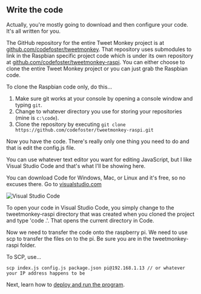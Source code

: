 ## Write the code

Actually, you're mostly going to download and then configure your code. It's all written for you.

The GitHub repository for the entire Tweet Monkey project is at <a href="http://github.com/codefoster/tweetmonkey">github.com/codefoster/tweetmonkey</a>. That repository uses submodules to link in the Raspbian specific project code which is under its own repository at <a href="http://github.com/codefoster/tweetmonkey-raspi">github.com/codefoster/tweetmonkey-raspi</a>. You can either choose to clone the entire Tweet Monkey project or you can just grab the Raspbian code.

To clone the Raspbian code only, do this...

1. Make sure git works at your console by opening a console window and typing `git`.
1. Change to whatever directory you use for storing your repositories (mine is `c:\code`).
1. Clone the repository by executing `git clone https://github.com/codefoster/tweetmonkey-raspi.git`

Now you have the code. There's really only one thing you need to do and that is edit the config.js file.

You can use whatever text editor you want for editing JavaScript, but I like Visual Studio Code and that's what I'll be showing here.

You can download Code for Windows, Mac, or Linux and it's free, so no excuses there. Go to <a href="http://visualstudio.com">visualstudio.com</a>

<img alt="Visual Studio Code" src="images/tweetmonkey/vs-code.png"/>

To open your code in Visual Studio Code, you simply change to the tweetmonkey-raspi directory that was created when you cloned the project and type 'code .'. That opens the current directory in Code. 

Now we need to transfer the code onto the raspberry pi. We need to use scp to transfer the files on to the pi. Be sure you are in the tweetmonkey-raspi folder. 

To SCP, use... 
```
scp index.js config.js package.json pi@192.168.1.13 // or whatever your IP address happens to be
```

Next, learn how to [deploy and run the program](deploy.md).